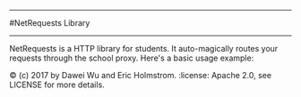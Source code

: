*******************
#NetRequests Library
*******************

NetRequests is a HTTP library for students. It auto-magically routes your
requests through the school proxy. Here's a basic usage example:

:copyright: (c) 2017 by Dawei Wu and Eric Holmstrom.
:license: Apache 2.0, see LICENSE for more details.
